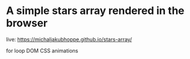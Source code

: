 # A simple stars array rendered in the browser

live: https://michaljakubhoppe.github.io/stars-array/

for loop
DOM
CSS animations
